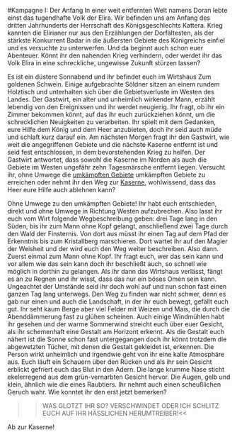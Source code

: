 #Kampagne I: Der Anfang
In einer weit entfernten Welt namens Doran lebte einst das tugendhafte Volk der Elira. Wir befinden uns am Anfang des dritten Jahrhunderts der Herrschaft des Königsgeschlechts Kattera. Krieg kannten die Elirianer nur aus den Erzählungen der Dorfältesten, als der stärkste Konkurrent  Badar in die äußersten Gebiete des Königreichs einfiel und es versuchte zu unterwerfen. Und da beginnt auch schon euer Abenteuer. Könnt ihr den nahenden Krieg verhindern, oder werdet ihr das Volk Elira in eine schreckliche, ungewisse Zukunft stürzen lassen?

Es ist ein düstere Sonnabend und ihr befindet euch im Wirtshaus Zum goldenen Schwein. Einige aufgebrachte Söldner sitzen an einem rundem Holztisch und unterhalten sich über die Gebietsverluste im Westen des Landes. Der Gastwirt, ein alter und unheimlich wirkender Mann, erzählt lebendig von den Ereignissen und ihr werdet neugierig. Ihr fragt, ob ihr ein Zimmer bekommen könnt, auf das ihr euch zurückziehen könnt, um die schrecklichen Neuigkeiten zu verarbeiten. Ihr spielt mit dem Gedanken, eure Hilfe dem König und dem Heer anzubieten, doch ihr seid auch müde und schlaft kurz darauf ein. Am nächsten Morgen fragt ihr den Gastwirt, wie weit die angegriffenen Gebiete und die nächste Kaserne entfernt ist und seid fest entschlossen, in dem bevorstehenden Krieg zu helfen. Der Gastwirt antwortet, dass sowohl die Kaserne im Norden als auch die Gebiete im Westen ungefähr zehn Tagesmärsche entfernt liegen. Versucht ihr, ohne Umwege die [umkämpften Gebiete](#umkaempftenGebiete) umkämpften Gebiete zu erreichen oder nehmt ihr den Weg zur [Kaserne](#Kaserne), wohlwissend, dass das Heer eure Hilfe auch ablehnen kann?

Ohne Umwege zu den umkämpften Gebiete! <a name="umkaempftenGebiete"></a>
Ihr habt euch entschieden, direkt und ohne Umwege in Richtung Westen aufzubrechen. Also lasst ihr euch vom Wirt folgende Wegbeschreibung geben: drei Tage lang in den Süden, bis ihr zum Mann ohne Kopf gelangt, anschließend zwei Tage durch den Wald der Finsternis. Von dort aus müsst ihr einen Tag auf dem Pfad der Erkenntnis bis zum Kristallberg marschieren. Dort wartet ihr auf den Magier der Weisheit und der wird euch den Weg weiter beschreiben. Also dann. Zuerst einmal zum Mann ohne Kopf. Ihr fragt euch, wer das sein kann und vor allem wie das sein kann doch ihr beschließt auch, so schnell wie möglich in dorthin zu gelangen. Als ihr dann das Wirtshaus verlässt, fängt es an zu Regnen und ihr wisst, dass das nur ein böses Omen sein kann. Ungeachtet der Umstände seid ihr doch wohl auf und nun schon fast einen ganzen Tag lang unterwegs. Den Weg zu finden war nicht schwer, denn es gab nur einen und auch die Landschaft, in der ihr euch bewegt, gefällt euch gut. Ihr seht kaum Berge aber viel Felder mit Weizen und Mais, die durch die Abenddämmerung fast zu glühen scheinen. Auch einige Windmühlen habt ihr gesehen und der warme Sommerwind streicht euch über euer Gesicht, als ihr schemenhaft eine Gestalt am Horizont erkennt. Als die Gestalt euch nähert ist die Sonne schon fast untergegangen doch ihr könnt trotzdem die abgewetzten Tücher, mit denen die Gestalt gekleidet ist, erkennen. Die Person wirkt unheimlich und irgendwie geht von ihr eine kalte Atmosphäre aus. Euch läuft ein Schauern über den Rücken und als ihr sein Gesicht erblickt gefriert euch das Blut in den Adern. Die lange krumme Nase sticht ekelerregend aus dem grün-vernarbten Gesicht hervor. Die Augen, gelb und klein, ähnlich wie die eines Raubtiers. Ihr nehmt auch einen scheußlichen Geruch wahr. Wie konntet ihr den erst jetzt bemerken?

>> WAS GLOTZT IHR SO? VERSCHWINDET ODER ICH SCHLITZ EUCH AUF IHR HÄSSLICHEN HERUMTREIBER!<<

Ab zur Kaserne! <a name="Kaserne"></a>
